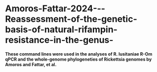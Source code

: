 # Amoros-Fattar-2024---Reassessment-of-the-genetic-basis-of-natural-rifampin-resistance-in-the-genus-

#### These command lines were used in the analyses of R. lusitaniae R-Om qPCR and the whole-genome phylogeneties of Rickettsia genomes by Amoros and Fattar, et al.
